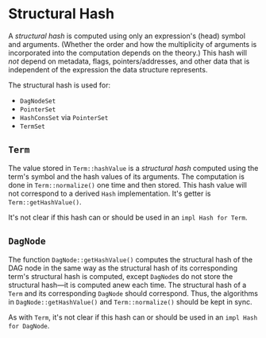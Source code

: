 # Structural Hash
A *structural hash* is computed using only an expression's (head) symbol and arguments. (Whether the order and how the multiplicity of arguments is incorporated into the computation depends on the theory.) This hash will *not* depend on metadata, flags, pointers/addresses, and other data that is independent of the expression the data structure represents.

The structural hash is used for:
- `DagNodeSet`
- `PointerSet`
- `HashConsSet` via `PointerSet`
- `TermSet`
## `Term`
The value stored in `Term::hashValue` is a *structural hash* computed using the term's symbol and the hash values of its arguments. The computation is done in `Term::normalize()` one time and then stored. This hash value will not correspond to a derived `Hash` implementation. It's getter is `Term::getHashValue()`.

It's not clear if this hash can or should be used in an `impl Hash for Term`. 
## `DagNode`
The function `DagNode::getHashValue()` computes the structural hash of the DAG node in the same way as the structural hash of its corresponding term's structural hash is computed, except `DagNode`s do not store the structural hash—it is computed anew each time. The structural hash of a `Term` and its corresponding `DagNode` should correspond.  Thus, the algorithms in `DagNode::getHashValue()` and `Term::normalize()` should be kept in sync.

As with `Term`, it's not clear if this hash can or should be used in an `impl Hash for DagNode`.

